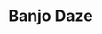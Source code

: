 ---
layout: post
title: Banjo Daze
categories:
    career
tags:
    ruby
    mongodb
    redis
    postgres
    postgis
---